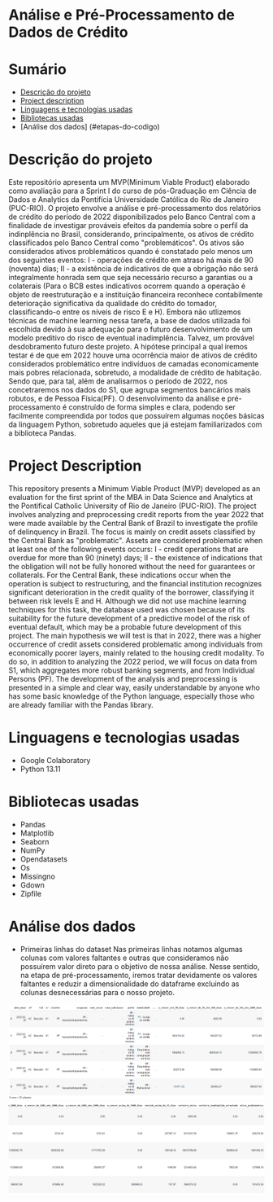 # Análise e Pré-Processamento de Dados de Crédito
# Sumário
* [Descrição do projeto](#descrição-do-projeto)
* [Project description](#project-description)
* [Linguagens e tecnologias usadas](#linguagens-e-tecnologias-usadas)
* [Bibliotecas usadas](#bibliotecas-usadas)
* [Análise dos dados] (#etapas-do-codigo)

# Descrição do projeto
Este repositório apresenta um MVP(Minimum Viable Product) elaborado como avaliação para a Sprint I do curso de pós-Graduação em Ciência de Dados e Analytics da Pontifícia Universidade Católica do Rio de Janeiro (PUC-RIO).
O projeto envolve a análise e pré-processamento dos relatórios de crédito do período de 2022 disponibilizados pelo Banco Central com a finalidade de investigar prováveis efeitos da pandemia sobre o perfil da indinplência no Brasil, considerando, principalmente, os ativos de crédito classificados pelo Banco Central como "problemáticos". 
Os ativos são considerados ativos problemáticos quando é constatado pelo menos um dos seguintes eventos:
  I - operações de crédito em atraso há mais de 90 (noventa) dias;
  II - a existência de indicativos de que a obrigação não será integralmente honrada sem que seja necessário recurso a garantias ou a colaterais (Para o BCB estes         indicativos ocorrem quando a operação é objeto de reestruturação e a instituição financeira reconhece contabilmente deterioração significativa da qualidade do crédito   do   tomador, classificando-o entre os níveis de risco E e H).
Embora não utlizemos técnicas de machine learning nessa tarefa, a base de dados utilizada foi escolhida devido à sua adequação para o futuro desenvolvimento de um modelo preditivo do risco de eventual inadimplência. Talvez, um provável desdobramento futuro deste projeto. 
A hipótese principal a qual iremos testar é de que em 2022 houve uma ocorrência maior de ativos de crédito considerados problemático entre indivíduos de camadas economicamente mais pobres relacionada, sobretudo, a modalidade de crédito de habitação. Sendo que, para tal, além de analisarmos o período de 2022, nos concetraremos nos dados do S1, que agrupa segmentos bancários mais robutos, e de Pessoa Física(PF). 
O desenvolvimento da análise e pré-processamento é construído de forma simples e clara, podendo ser facilmente compreendida por todos que possuírem algumas noções básicas da linguagem Python, sobretudo aqueles que já estejam familiarizados com a biblioteca Pandas. 

# Project Description
This repository presents a Minimum Viable Product (MVP) developed as an evaluation for the first sprint of the MBA in Data Science and Analytics at the Pontifical Catholic University of Rio de Janeiro (PUC-RIO). The project involves analyzing and preprocessing credit reports from the year 2022 that were made available by the Central Bank of Brazil to investigate the profile of delinquency in Brazil. The focus is mainly on credit assets classified by the Central Bank as "problematic". Assets are considered problematic when at least one of the following events occurs:
  I - credit operations that are overdue for more than 90 (ninety) days;
  II - the existence of indications that the obligation will not be fully honored without the need for guarantees or collaterals. 
For the Central Bank, these indications occur when the operation is subject to restructuring, and the financial institution recognizes significant deterioration in the credit quality of the borrower, classifying it between risk levels E and H.
Although we did not use machine learning techniques for this task, the database used was chosen because of its suitability for the future development of a predictive model of the risk of eventual default, which may be a probable future development of this project.
The main hypothesis we will test is that in 2022, there was a higher occurrence of credit assets considered problematic among individuals from economically poorer layers, mainly related to the housing credit modality. To do so, in addition to analyzing the 2022 period, we will focus on data from S1, which aggregates more robust banking segments, and from Individual Persons (PF).
The development of the analysis and preprocessing is presented in a simple and clear way, easily understandable by anyone who has some basic knowledge of the Python language, especially those who are already familiar with the Pandas library.

# Linguagens e tecnologias usadas
* Google Colaboratory
* Python 13.11

# Bibliotecas usadas
* Pandas
* Matplotlib
* Seaborn
* NumPy
* Opendatasets
* Os
* Missingno
* Gdown
* Zipfile

# Análise dos dados
* Primeiras linhas do dataset
 Nas primeiras linhas notamos algumas colunas com valores faltantes e outras que consideramos não possuírem valor direto para o objetivo de nossa análise. Nesse sentido, na etapa de pré-processamento, iremos tratar devidamente os valores faltantes e reduzir a dimensionalidade do dataframe excluindo as colunas desnecessárias para o nosso projeto. 
<img src="Captura de Tela (2).png">

<img src="Captura de Tela (3).png">

